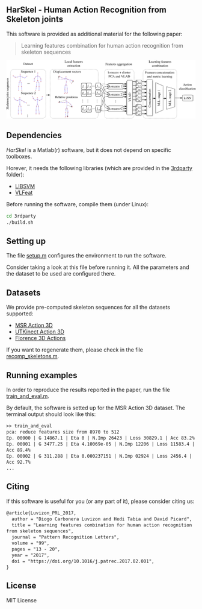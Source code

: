 ## HarSkel - Human Action Recognition from Skeleton joints

This software is provided as additional material for the following paper:
> Learning features combination for human action recognition from skeleton sequences

![Overview](images/overview.png)

## Dependencies

*HarSkel* is a Matlab(r) software, but it does not depend on specific toolboxes.

Horever, it needs the following libraries (which are provided in the [3rdparty](3rdparty) folder):
* [LIBSVM](http://www.csie.ntu.edu.tw/~cjlin/libsvm/)
* [VLFeat](http://www.vlfeat.org/)

Before running the software, compile them (under Linux):
```sh
cd 3rdparty
./build.sh
```

## Setting up

The file [setup.m](setup.m) configures the environment to run the software.

Consider taking a look at this file before running it.
All the parameters and the dataset to be used are configured there.

## Datasets

We provide pre-computed skeleton sequences for all the datasets supported:
* [MSR Action 3D](http://research.microsoft.com/en-us/um/people/zliu/ActionRecoRsrc)
* [UTKinect Action 3D](http://cvrc.ece.utexas.edu/KinectDatasets/HOJ3D.html)
* [Florence 3D Actions](https://www.micc.unifi.it/resources/datasets/florence-3d-actions-dataset)

If you want to regenerate them, please check in the file [recomp_skeletons.m](preprocessing/recomp_skeletons.m).

## Running examples

In order to reproduce the results reported in the paper, run the file [train_and_eval.m](train_and_eval.m).

By default, the software is setted up for the MSR Action 3D dataset. The terminal output should look like this:

```
>> train_and_eval
pca: reduce features size from 8970 to 512
Ep. 00000 | G 14867.1 | Eta 0 | N.Imp 26423 | Loss 30829.1 | Acc 83.2%
Ep. 00001 | G 3477.25 | Eta 4.10069e-05 | N.Imp 12206 | Loss 11583.4 | Acc 89.4%
Ep. 00002 | G 311.288 | Eta 0.000237151 | N.Imp 02924 | Loss 2456.4 | Acc 92.7%
...
```

## Citing

If this software is useful for you (or any part of it), please consider citing us:
```
@article{Luvizon_PRL_2017,
  author = "Diogo Carbonera Luvizon and Hedi Tabia and David Picard",
  title = "Learning features combination for human action recognition from skeleton sequences",
  journal = "Pattern Recognition Letters",
  volume = "99",
  pages = "13 - 20",
  year = "2017",
  doi = "https://doi.org/10.1016/j.patrec.2017.02.001",
}
```

## License

MIT License
